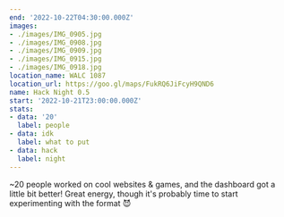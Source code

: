 ```yaml
---
end: '2022-10-22T04:30:00.000Z'
images:
- ./images/IMG_0905.jpg
- ./images/IMG_0908.jpg
- ./images/IMG_0909.jpg
- ./images/IMG_0915.jpg
- ./images/IMG_0918.jpg
location_name: WALC 1087
location_url: https://goo.gl/maps/FukRQ6JiFcyH9QND6
name: Hack Night 0.5
start: '2022-10-21T23:00:00.000Z'
stats:
- data: '20'
  label: people
- data: idk
  label: what to put
- data: hack
  label: night
---
```


~20 people worked on cool websites & games, and the dashboard got a little bit better! Great energy, though it's probably time to start experimenting with the format 😈